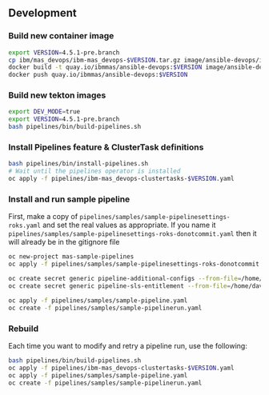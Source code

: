 ## Development


### Build new container image
```bash
export VERSION=4.5.1-pre.branch
cp ibm/mas_devops/ibm-mas_devops-$VERSION.tar.gz image/ansible-devops/ibm-mas_devops.tar.gz
docker build -t quay.io/ibmmas/ansible-devops:$VERSION image/ansible-devops
docker push quay.io/ibmmas/ansible-devops:$VERSION
```


### Build new tekton images
```bash
export DEV_MODE=true
export VERSION=4.5.1-pre.branch
bash pipelines/bin/build-pipelines.sh
```

### Install Pipelines feature & ClusterTask definitions
```bash
bash pipelines/bin/install-pipelines.sh
# Wait until the pipelines operator is installed
oc apply -f pipelines/ibm-mas_devops-clustertasks-$VERSION.yaml
```

### Install and run sample pipeline
First, make a copy of `pipelines/samples/sample-pipelinesettings-roks.yaml` and set the real values as appropriate.  If you name it `pipelines/samples/sample-pipelinesettings-roks-donotcommit.yaml` then it will already be in the gitignore file

```bash
oc new-project mas-sample-pipelines
oc apply -f pipelines/samples/sample-pipelinesettings-roks-donotcommit.yaml

oc create secret generic pipeline-additional-configs --from-file=/home/david/masconfig/workspace_masdev.yaml
oc create secret generic pipeline-sls-entitlement --from-file=/home/david/masconfig/entitlement.lic

oc apply -f pipelines/samples/sample-pipeline.yaml
oc create -f pipelines/samples/sample-pipelinerun.yaml
```


### Rebuild
Each time you want to modify and retry a pipeline run, use the following:

```bash
bash pipelines/bin/build-pipelines.sh
oc apply -f pipelines/ibm-mas_devops-clustertasks-$VERSION.yaml
oc apply -f pipelines/samples/sample-pipeline.yaml
oc create -f pipelines/samples/sample-pipelinerun.yaml
```